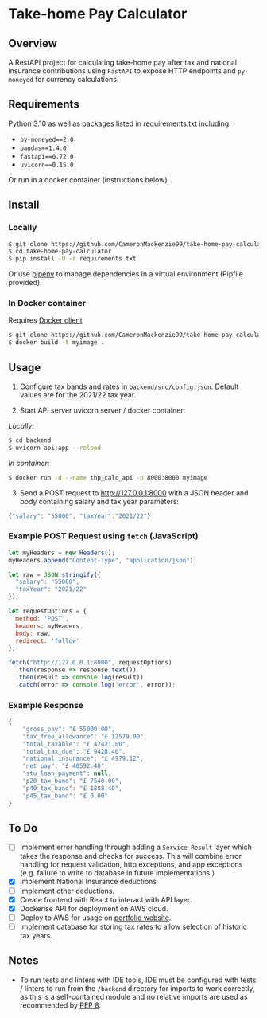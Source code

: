 # Take-home Pay Calculator

## Overview

A RestAPI project for calculating take-home pay after tax and national insurance contributions using `FastAPI` to expose HTTP endpoints and `py-moneyed` for currency calculations.

## Requirements

Python 3.10 as well as packages listed in requirements.txt including:
- `py-moneyed==2.0`
- `pandas==1.4.0`
- `fastapi==0.72.0`
- `uvicorn==0.15.0`

Or run in a docker container (instructions below).
## Install
### Locally
```bash
$ git clone https://github.com/CameronMackenzie99/take-home-pay-calculator
$ cd take-home-pay-calculator
$ pip install -U -r requirements.txt
```
Or use [pipenv](https://pipenv.pypa.io/en/latest/) to manage dependencies in a virtual environment (Pipfile provided).

### In Docker container
Requires [Docker client](https://docs.docker.com/desktop/)
```bash
$ git clone https://github.com/CameronMackenzie99/take-home-pay-calculator
$ docker build -t myimage .
```


## Usage
1. Configure tax bands and rates in `backend/src/config.json`. Default values are for the 2021/22 tax year.

2. Start API server uvicorn server / docker container:

  *Locally:*
```bash
$ cd backend
$ uvicorn api:app --reload
```
  *In container:*
```bash
$ docker run -d --name thp_calc_api -p 8000:8000 myimage
```

3. Send a POST request to http://127.0.0.1:8000 with a JSON header and body containing salary and tax year parameters:
```javascript
{"salary": "55000", "taxYear":"2021/22"}
```
### Example POST Request using `fetch` (JavaScript)
```javascript
let myHeaders = new Headers();
myHeaders.append("Content-Type", "application/json");

let raw = JSON.stringify({
  "salary": "55000",
  "taxYear": "2021/22"
});

let requestOptions = {
  method: 'POST',
  headers: myHeaders,
  body: raw,
  redirect: 'follow'
};

fetch("http://127.0.0.1:8000", requestOptions)
  .then(response => response.text())
  .then(result => console.log(result))
  .catch(error => console.log('error', error));
  ```
### Example Response
```javascript
{
    "gross_pay": "£ 55000.00",
    "tax_free_allowance": "£ 12579.00",
    "total_taxable": "£ 42421.00",
    "total_tax_due": "£ 9428.40",
    "national_insurance": "£ 4979.12",
    "net_pay": "£ 40592.48",
    "stu_loan_payment": null,
    "p20_tax_band": "£ 7540.00",
    "p40_tax_band": "£ 1888.40",
    "p45_tax_band": "£ 0.00"
}
```
## To Do 
- [ ] Implement error handling through adding a `Service Result` layer which takes the response and checks for success. This will combine error handling for request validation, http exceptions, and app exceptions (e.g. failure to write to database in future implementations.)
- [x] Implement National Insurance deductions
- [ ] Implement other deductions.
- [x] Create frontend with React to interact with API layer.
- [x] Dockerise API for deployment on AWS cloud.
- [ ] Deploy to AWS for usage on [portfolio website](https://github.com/CameronMackenzie99/portfolio-website).
- [ ] Implement database for storing tax rates to allow selection of historic tax years.

## Notes
- To run tests and linters with IDE tools, IDE must be configured with tests / linters to run from the `/backend` directory for imports to work correctly, as this is a self-contained module and no relative imports are used as recommended by [PEP 8](https://www.python.org/dev/peps/pep-0008/#imports). 